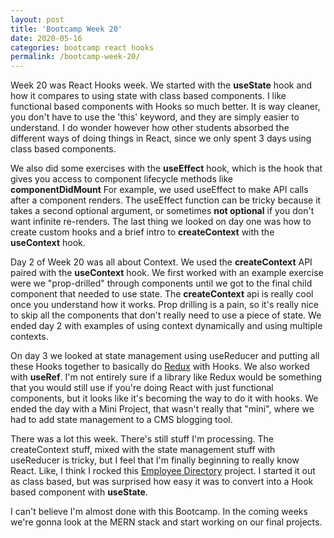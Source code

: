 ```yaml
---
layout: post
title: 'Bootcamp Week 20'
date: 2020-05-16
categories: bootcamp react hooks
permalink: /bootcamp-week-20/
---
```


Week 20 was React Hooks week. We started with the **useState** hook and 
how it compares to using state with class based components. I like 
functional based components with Hooks so much better. It is way cleaner, 
you don't have to use the 'this' keyword, and they are simply easier to understand. 
I do wonder however how other students absorbed the different ways of doing things in 
React, since we only spent 3 days using class based components. 

We also did some exercises with the **useEffect** hook, which is the hook
that gives you access to component lifecycle methods like **componentDidMount** 
For example, we used useEffect to make API calls after a component renders.
The useEffect function can be tricky because it takes a second optional argument, 
or sometimes **not optional** if you don't want infinite re-renders. 
The last thing we looked on day one was how to create custom hooks and a brief intro to **createContext** with 
the **useContext** hook.

Day 2 of Week 20 was all about Context. We used the **createContext** API 
paired with the **useContext** hook. We first worked with an example
exercise were we "prop-drilled" through components until we got to the final child
component that needed to use state. The **createContext** api is really cool
once you understand how it works. Prop drilling is a pain, so it's really
nice to skip all the components that don't really need to use a piece of
state. We ended day 2 with examples of using context dynamically and using
multiple contexts. 

On day 3 we looked at state management using useReducer and putting all 
these Hooks together to basically do [Redux](https://redux.js.org/) 
with Hooks. We also worked with **useRef**. I'm not entirely sure if a library 
like Redux would be something that you would still use if you're doing React with 
just functional components, but it looks like it's becoming the way to do it with hooks.
We ended the day with a Mini Project, that wasn't really that "mini", where
we had to add state management to a CMS blogging tool.

There was a lot this week. There's still stuff I'm processing. The createContext 
stuff, mixed with the state management stuff with useReducer is tricky, but I feel 
that I'm finally beginning to really know React. Like, I think I rocked
this [Employee Directory](https://yarocruz.github.io/react-employee-directory/) 
project. I started it out as class based, but was surprised how easy
it was to convert into a Hook based component with **useState**.

I can't believe I'm almost done with this Bootcamp. In the coming weeks we're
gonna look at the MERN stack and start working on our final projects.



